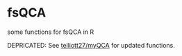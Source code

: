 fsQCA
=====

some functions for fsQCA in R

DEPRICATED: See [telliott27/myQCA](https://github.com/telliott27/myQCA) for updated functions.
